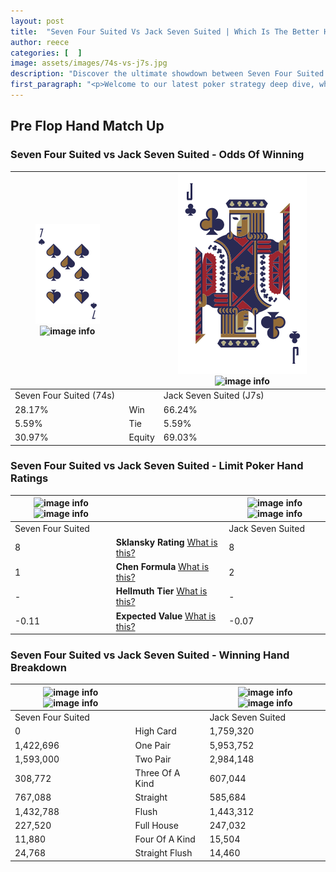 ```yaml
---
layout: post
title:  "Seven Four Suited Vs Jack Seven Suited | Which Is The Better Hand In Poker? A Complete Guide"
author: reece
categories: [  ]
image: assets/images/74s-vs-j7s.jpg
description: "Discover the ultimate showdown between Seven Four Suited and Jack Seven Suited in poker! Uncover the odds, strategies, and scenarios where one hand triumphs over the other. Get ready to up your poker game with this thrilling analysis."
first_paragraph: "<p>Welcome to our latest poker strategy deep dive, where we're pitting two distinct hands against each other in a high-stakes showdown: Seven Four Suited vs Jack Seven Suited.</p><p>In the dynamic world of poker, every decision counts, and knowing which hand holds the upper hand is key to your success at the table.</p><p>In this article, we'll dissect these two hands, explore the scenarios where one dominates the other, and equip you with the knowledge to make strategic choices that can tip the odds in your favor.</p><p>Get ready to unravel the intriguing dynamics of these poker hands and elevate your game to new heights.</p>"
---
```




[comment]: # (sp0)

## Pre Flop Hand Match Up

<div class="table hand-ratings" markdown="1"> 



### Seven Four Suited vs Jack Seven Suited - Odds Of Winning


    
| ![image info](assets/images/hand1/7.png) ![image info](assets/images/hand1/4s.png) |  | ![image info](assets/images/hand2/J.png) ![image info](assets/images/hand2/7s.png) |
| -------- | -------- | -------- |
| Seven Four Suited (74s) |  | Jack Seven Suited (J7s) |
| 28.17% | Win | 66.24% |
| 5.59% | Tie | 5.59% |
| 30.97% | Equity | 69.03% |




[comment]: # (sp1)



### Seven Four Suited vs Jack Seven Suited - Limit Poker Hand Ratings


    
| ![image info](https://www.riverpairs.com/assets/images/hand1/7.png) ![image info](https://www.riverpairs.com/assets/images/hand1/4s.png) |  | ![image info](https://www.riverpairs.com/assets/images/hand2/J.png) ![image info](https://www.riverpairs.com/assets/images/hand2/7s.png) |
| -------- | -------- | -------- |
| Seven Four Suited |  | Jack Seven Suited |
| 8 | **Sklansky Rating** [What is this?](/sklansky-rating-explained) | 8 |
| 1 | **Chen Formula** [What is this?](/chen-formula-explained) | 2 |
| - | **Hellmuth Tier** [What is this?](/Hellmuth-tier-explained) | - |
| -0.11 | **Expected Value** [What is this?](/expected-value-explained) | -0.07 |




[comment]: # (sp2)



### Seven Four Suited vs Jack Seven Suited - Winning Hand Breakdown


    
| ![image info](https://www.riverpairs.com/assets/images/hand1/7.png) ![image info](https://www.riverpairs.com/assets/images/hand1/4s.png) |  | ![image info](https://www.riverpairs.com/assets/images/hand2/J.png) ![image info](https://www.riverpairs.com/assets/images/hand2/7s.png) |
| -------- | -------- | -------- |
| Seven Four Suited |  | Jack Seven Suited |
| 0 | High Card | 1,759,320 |
| 1,422,696 | One Pair | 5,953,752 |
| 1,593,000 | Two Pair | 2,984,148 |
| 308,772 | Three Of A Kind | 607,044 |
| 767,088 | Straight | 585,684 |
| 1,432,788 | Flush | 1,443,312 |
| 227,520 | Full House | 247,032 |
| 11,880 | Four Of A Kind | 15,504 |
| 24,768 | Straight Flush | 14,460 |




[comment]: # (sp3)



</div>

[comment]: # (sp4)



[comment]: # (sp5)

